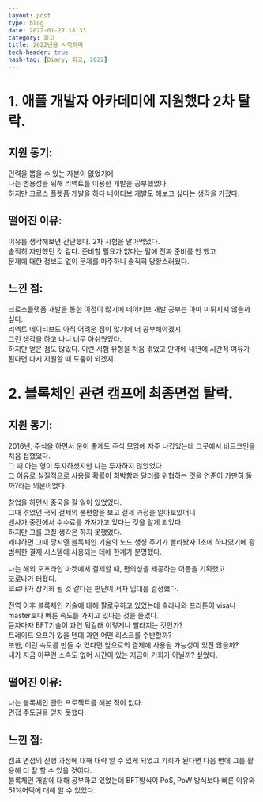 ```yaml
---
layout: post
type: blog
date: 2022-01-27 18:33
category: 회고
title: 2022년을 시작하며
tech-header: true
hash-tag: [Diary, 회고, 2022]
---
```


# 1. 애플 개발자 아카데미에 지원했다 2차 탈락.

## 지원 동기:
인력을 뽑을 수 있는 자본이 없었기에  
나는 범용성을 위해 리액트를 이용한 개발을 공부했었다.  
하지만 크로스 플렛폼 개발을 하다 네이티브 개발도 해보고 싶다는 생각을 가졌다.  

## 떨어진 이유:
이유를 생각해보면 간단했다. 2차 시험을 말아먹었다.  
솔직히 자만했던 것 같다. 준비할 필요가 없다는 말에 진짜 준비를 안 했고  
문제에 대한 정보도 없이 문제를 마주하니 솔직히 당황스러웠다.  

## 느낀 점:
크로스플랫폼 개발을 통한 이점이 많기에 네이티브 개발 공부는 아마 미뤄지지 않을까 싶다.  
리엑트 네이티브도 아직 어려운 점이 많기에 더 공부해야겠지.  
그런 생각을 하고 나니 너무 아쉬웠었다.  
하지만 얻은 점도 많았다. 이런 시험 유형을 처음 겪었고 만약에 내년에 시간적 여유가 된다면 다시 지원할 때 도움이 되겠지.  


# 2. 블록체인 관련 캠프에 최종면접 탈락.

## 지원 동기:
2016년, 주식을 하면서 운이 좋게도 주식 모임에 자주 나갔었는데 그곳에서 비트코인을 처음 접했었다.  
그 때 아는 형이 투자하셨지만 나는 투자하지 않았었다.  
그 이유로 실질적으로 사용될 확률이 희박함과 달러를 위협하는 것을 연준이 가만히 둘까?라는 의문이었다.  

창업을 하면서 중국을 갈 일이 있었었다.  
그때 겪었던 국외 결제의 불편함을 보고 결제 과정을 알아보았더니  
벤사가 중간에서 수수료를 가져가고 있다는 것을 알게 되었다.  
하지만 그를 고칠 생각은 하지 못했었다.  
왜냐하면 그때 당시엔 블록체인 기술의 노드 생성 주기가 빨라봤자 1초에 하나였기에 광범위한 결제 시스템에 사용되는 데에 한계가 분명했다.

나는 해외 오프라인 마켓에서 결제할 때, 편의성을 제공하는 어플을 기획했고  
코로나가 터졌다.  
코로나가 장기화 될 것 같다는 판단이 서자 입대를 결정했다.

전역 이후 블록체인 기술에 대해 팔로우하고 있었는데 솔라나와 프리톤이 visa나 master보다 빠른 속도를 가지고 있다는 것을 들었다.  
듣자마자 BFT기술이 과연 뭐길래 이렇게나 빨라지는 것인가?  
트레이드 오프가 있을 텐데 과연 어떤 리스크를 수반할까?  
또한, 이런 속도를 만들 수 있다면 앞으로의 결제에 사용될 가능성이 있진 않을까?  
내가 지금 아무런 소속도 없어 시간이 있는 지금이 기회가 아닐까? 싶었다.

## 떨어진 이유:
나는 블록체인 관련 프로젝트를 해본 적이 없다.  
면접 주도권을 얻지 못했다.

## 느낀 점:
캠프 면접의 진행 과정에 대해 대략 알 수 있게 되었고 기회가 된다면 다음 번에 그를 활용해 더 잘 할 수 있을 것이다.  
블록체인 개발에 대해 공부하고 있었는데 BFT방식이 PoS, PoW 방식보다 빠른 이유와 51%어택에 대해 알 수 있었다.  